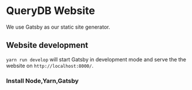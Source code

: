 # QueryDB Website

We use Gatsby as our static site generator.

## Website development

`yarn run develop` will start Gatsby in development mode and serve the the website on `http://localhost:8000/`.


### Install Node,Yarn,Gatsby
